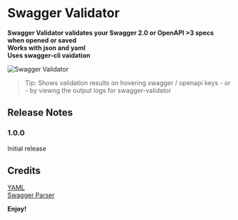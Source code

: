 # Swagger Validator

**Swagger Validator validates your Swagger 2.0 or OpenAPI >3 specs when opened or saved  
Works with json and yaml  
Uses swagger-cli vaidation**

![Swagger Validator](https://media.giphy.com/media/h3hCWmnQeyyhbIQRgj/giphy.gif)

> Tip: Shows validation results on hovering swagger / openapi keys - or - by viewng the output logs for swagger-validator

## Release Notes
### 1.0.0

Initial release
## Credits
[YAML](https://www.npmjs.com/package/yaml)  
[Swagger Parser](https://www.npmjs.com/package/swagger-parser)

**Enjoy!**

